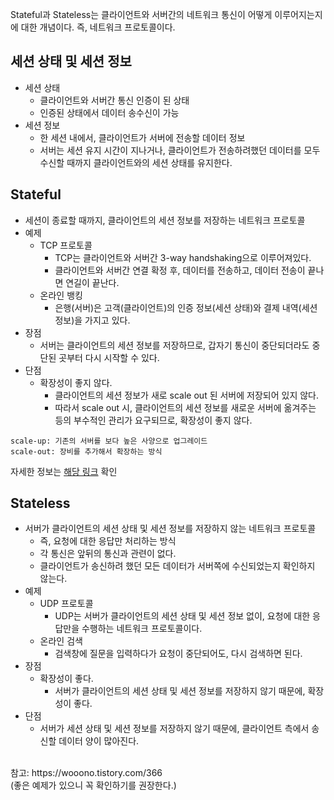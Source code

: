 Stateful과 Stateless는 클라이언트와 서버간의 네트워크 통신이 어떻게 이루어지는지에 대한 개념이다. 즉, 네트워크 프로토콜이다.

## 세션 상태 및 세션 정보
- 세션 상태
  - 클라이언트와 서버간 통신 인증이 된 상태
  - 인증된 상태에서 데이터 송수신이 가능
- 세션 정보
  - 한 세션 내에서, 클라이언트가 서버에 전송할 데이터 정보
  - 서버는 세션 유지 시간이 지나거나, 클라이언트가 전송하려했던 데이터를 모두 수신할 때까지 클라이언트와의 세션 상태를 유지한다.

## Stateful
- 세션이 종료할 때까지, 클라이언트의 세션 정보를 저장하는 네트워크 프로토콜
- 예제
  - TCP 프로토콜
    - TCP는 클라이언트와 서버간 3-way handshaking으로 이루어져있다.
    - 클라이언트와 서버간 연결 확정 후, 데이터를 전송하고, 데이터 전송이 끝나면 연길이 끝난다.
  - 온라인 뱅킹
    - 은행(서버)은 고객(클라이언트)의 인증 정보(세션 상태)와 결제 내역(세션 정보)을 가지고 있다.
- 장점
  - 서버는 클라이언트의 세션 정보를 저장하므로, 갑자기 통신이 중단되더라도 중단된 곳부터 다시 시작할 수 있다.
- 단점
  - 확장성이 좋지 않다.
    - 클라이언트의 세션 정보가 새로 scale out 된 서버에 저장되어 있지 않다.
    - 따라서 scale out 시, 클라이언트의 세션 정보를 새로운 서버에 옮겨주는 등의 부수적인 관리가 요구되므로, 확장성이 좋지 않다.

```
scale-up: 기존의 서버를 보다 높은 사양으로 업그레이드
scale-out: 장비를 추가해서 확장하는 방식
```
자세한 정보는 [해당 링크](https://tecoble.techcourse.co.kr/post/2021-10-12-scale-up-scale-out/) 확인

## Stateless
- 서버가 클라이언트의 세션 상태 및 세션 정보를 저장하지 않는 네트워크 프로토콜
  - 즉, 요청에 대한 응답만 처리하는 방식
  - 각 통신은 앞뒤의 통신과 관련이 없다.
  - 클라이언트가 송신하려 했던 모든 데이터가 서버쪽에 수신되었는지 확인하지 않는다.
- 예제
  - UDP 프로토콜
    - UDP는 서버가 클라이언트의 세션 상태 및 세션 정보 없이, 요청에 대한 응답만을 수행하는 네트워크 프로토콜이다.
  - 온라인 검색
    - 검색창에 질문을 입력하다가 요청이 중단되어도, 다시 검색하면 된다.
- 장점
  - 확장성이 좋다.
    - 서버가 클라이언트의 세션 상태 및 세션 정보를 저장하지 않기 때문에, 확장성이 좋다.
- 단점
  - 서버가 세션 상태 및 세션 정보를 저장하지 않기 때문에, 클라이언트 측에서 송신할 데이터 양이 많아진다.

<br>
참고: https://wooono.tistory.com/366 <br>
(좋은 예제가 있으니 꼭 확인하기를 권장한다.)

